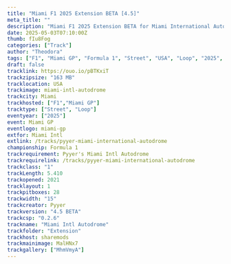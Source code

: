 ```yaml
---
title: "Miami F1 2025 Extension BETA [4.5]"
meta_title: ""
description: "Miami F1 2025 Extension BETA for Miami International Autodrome by Pyyer assetto corsa"
date: 2025-05-03T07:10:00Z
thumb: fIu8Fog
categories: ["Track"]
author: "Theodora"
tags: ["F1", "Miami GP", "Formula 1", "Street", "USA", "Loop", "2025", "Pyyer"]
draft: false
tracklink: https://ouo.io/pBTKxiT
trackzipsize: "163 MB"
tracklocation: USA
trackimage: miami-intl-autodrome
trackcity: Miami
trackhosted: ["F1","Miami GP"]
tracktype: ["Street", "Loop"]
eventyear: ["2025"]
event: Miami GP
eventlogo: miami-gp
extfor: Miami Intl
extlink: /tracks/pyyer-miami-international-autodrome
championship: Formula 1
trackrequirement: Pyyer's Miami Intl Autodrome
trackrequirelink: /tracks/pyyer-miami-international-autodrome
trackclass: "1" 
trackLength: 5.410
trackopened: 2021
tracklayout: 1
trackpitboxes: 28
trackwidth: "15"
trackcreator: Pyyer
trackversion: "4.5 BETA"
trackcsp: "0.2.6"
trackname: "Miami Intl Autodrome"
trackfolder: "Extension"
trackhost: sharemods
trackmainimage: MalHNx7
trackgallery: ["MhmVmyA"]
---
```


